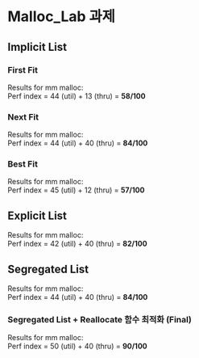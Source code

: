 # Malloc_Lab 과제
## Implicit List
### First Fit
Results for mm malloc: <br>
Perf index = 44 (util) + 13 (thru) = **58/100**

### Next Fit
Results for mm malloc: <br>
Perf index = 44 (util) + 40 (thru) = **84/100**

### Best Fit
Results for mm malloc: <br>
Perf index = 45 (util) + 12 (thru) = **57/100**

## Explicit List
Results for mm malloc: <br>
Perf index = 42 (util) + 40 (thru) = **82/100**

## Segregated List
Results for mm malloc: <br>
Perf index = 44 (util) + 40 (thru) = **84/100**

### Segregated List + Reallocate 함수 최적화 (Final)
Results for mm malloc: <br>
Perf index = 50 (util) + 40 (thru) = **90/100**
